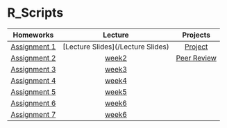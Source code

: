 # R_Scripts
| Homeworks | Lecture      | Projects  |
|:---------:|:---------:|:---------:|
|[Assignment 1](Assn1)|[Lecture Slides](/Lecture Slides)|[Project](Project)|
|[Assignment 2](Assn2)|[week2](Lab/Week2)|[Peer Review](Peer)|
|[Assignment 3](Assn3)|[week3](Lab/Week3)|      |
|[Assignment 4](Assn4)|[week4](Lab/Week4)|      |
|[Assignment 5](Assn5)|[week5](Lab/Week5)|      |
|[Assignment 6](Assn6)|[week6](Lab/Week6)|      |
|[Assignment 7](Assn7)|[week6](Lab/Week6)|      |
